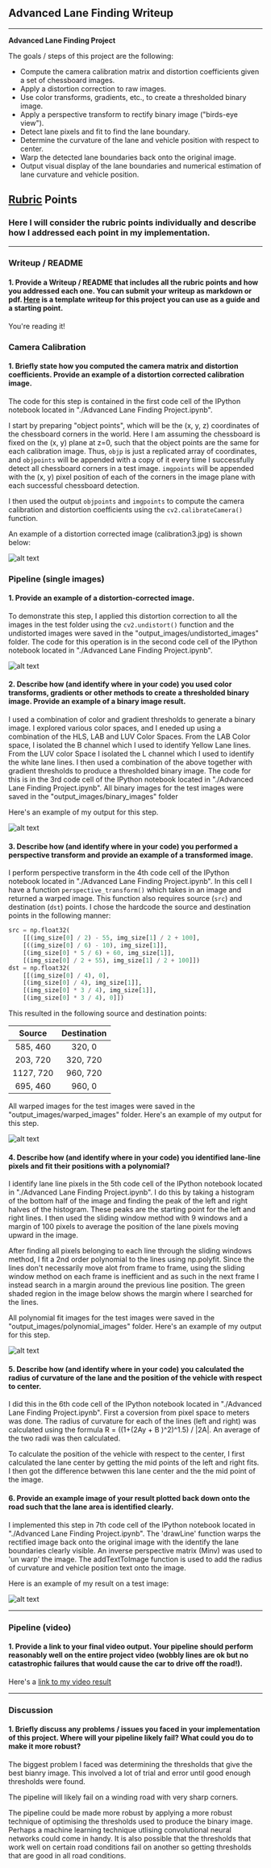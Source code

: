 ## Advanced Lane Finding Writeup 

---

**Advanced Lane Finding Project**

The goals / steps of this project are the following:

* Compute the camera calibration matrix and distortion coefficients given a set of chessboard images.
* Apply a distortion correction to raw images.
* Use color transforms, gradients, etc., to create a thresholded binary image.
* Apply a perspective transform to rectify binary image ("birds-eye view").
* Detect lane pixels and fit to find the lane boundary.
* Determine the curvature of the lane and vehicle position with respect to center.
* Warp the detected lane boundaries back onto the original image.
* Output visual display of the lane boundaries and numerical estimation of lane curvature and vehicle position.

[//]: # (Image References)

[image1]: ./output_images/Undistorted_Calibration_Image.jpg "Undistorted"
[image2]: ./output_images/undistorted_images/undistorted_test1.jpg "Road Transformed"
[image3]: ./output_images/binary_combined_example.jpg "Binary Example"
[image4]: ./output_images/warped_images/test1.jpg "Warped Example"
[image5]: ./output_images/polynomial_images/test5.jpg "Fit Visual"
[image6]: ./output_images/warpedback_images/test1.jpg "Output"
[video1]: ./project_video.mp4 "Video"

## [Rubric](https://review.udacity.com/#!/rubrics/571/view) Points

### Here I will consider the rubric points individually and describe how I addressed each point in my implementation.  

---

### Writeup / README

#### 1. Provide a Writeup / README that includes all the rubric points and how you addressed each one.  You can submit your writeup as markdown or pdf.  [Here](https://github.com/udacity/CarND-Advanced-Lane-Lines/blob/master/writeup_template.md) is a template writeup for this project you can use as a guide and a starting point.  

You're reading it!

### Camera Calibration

#### 1. Briefly state how you computed the camera matrix and distortion coefficients. Provide an example of a distortion corrected calibration image.

The code for this step is contained in the first code cell of the IPython notebook located in "./Advanced Lane Finding Project.ipynb".  

I start by preparing "object points", which will be the (x, y, z) coordinates of the chessboard corners in the world. Here I am assuming the chessboard is fixed on the (x, y) plane at z=0, such that the object points are the same for each calibration image.  Thus, `objp` is just a replicated array of coordinates, and `objpoints` will be appended with a copy of it every time I successfully detect all chessboard corners in a test image.  `imgpoints` will be appended with the (x, y) pixel position of each of the corners in the image plane with each successful chessboard detection.  

I then used the output `objpoints` and `imgpoints` to compute the camera calibration and distortion coefficients using the `cv2.calibrateCamera()` function.  

An example of a distortion corrected image (calibration3.jpg) is shown below:

![alt text][image1]

### Pipeline (single images)

#### 1. Provide an example of a distortion-corrected image.

To demonstrate this step, I applied this distortion correction to all the images in the test folder  using the `cv2.undistort()` function and the undistorted images were saved in the "output_images/undistorted_images" folder. The code for this operation is in the second code cell of the IPython notebook located in "./Advanced Lane Finding Project.ipynb".

![alt text][image2]

#### 2. Describe how (and identify where in your code) you used color transforms, gradients or other methods to create a thresholded binary image.  Provide an example of a binary image result.

I used a combination of color and gradient thresholds to generate a binary image. I explored various color spaces, and I eneded up using a combination of the HLS, LAB and LUV Color Spaces. From the LAB Color space, I isolated the B channel which I used to identify Yellow Lane lines. From the LUV color Space I isolated the L channel which I used to identify the white lane lines. I then used a combination of the above together with gradient thresholds to produce a thresholded binary image. The code for this is in the 3rd code cell of the IPython notebook located in "./Advanced Lane Finding Project.ipynb". All binary images for the test images were saved in the "output_images/binary_images" folder

Here's an example of my output for this step. 

![alt text][image3]

#### 3. Describe how (and identify where in your code) you performed a perspective transform and provide an example of a transformed image.

I perform perspective transform in the 4th code cell of the IPython notebook located in "./Advanced Lane Finding Project.ipynb". In this cell I have a function `perspective_transform()` which takes in an image and returned a warped image. This function also requires source (`src`) and destination (`dst`) points.  I chose the hardcode the source and destination points in the following manner:

```python
src = np.float32(
    [[(img_size[0] / 2) - 55, img_size[1] / 2 + 100],
    [((img_size[0] / 6) - 10), img_size[1]],
    [(img_size[0] * 5 / 6) + 60, img_size[1]],
    [(img_size[0] / 2 + 55), img_size[1] / 2 + 100]])
dst = np.float32(
    [[(img_size[0] / 4), 0],
    [(img_size[0] / 4), img_size[1]],
    [(img_size[0] * 3 / 4), img_size[1]],
    [(img_size[0] * 3 / 4), 0]])
```

This resulted in the following source and destination points:

| Source        | Destination   | 
|:-------------:|:-------------:| 
| 585, 460      | 320, 0        | 
| 203, 720      | 320, 720      |
| 1127, 720     | 960, 720      |
| 695, 460      | 960, 0        |

All warped images for the test images were saved in the "output_images/warped_images" folder.  Here's an example of my output for this step. 

![alt text][image4]

#### 4. Describe how (and identify where in your code) you identified lane-line pixels and fit their positions with a polynomial?

I identify lane line pixels in the 5th code cell of the IPython notebook located in "./Advanced Lane Finding Project.ipynb". I do this by taking a histogram of the bottom half of the image and finding the peak of the left and right halves of the histogram. These peaks are the starting point for the left and right lines. I then used the sliding window method with 9 windows and a margin of 100 pixels to average the position of the lane pixels moving upward in the image.

After finding all pixels belonging to each line through the sliding windows method, I fit a 2nd order polynomial to the lines using np.polyfit. Since the lines don't necessarily move alot from frame to frame, using the sliding window method on each frame is inefficient and as such in the next frame I instead search in a margin around the previous line position. The green shaded region in the image below shows the margin where I searched for the lines.

All polynomial fit images for the test images were saved in the "output_images/polynomial_images" folder. Here's an example of my output for this step.

![alt text][image5]

#### 5. Describe how (and identify where in your code) you calculated the radius of curvature of the lane and the position of the vehicle with respect to center.

I did this in the 6th code cell of the IPython notebook located in "./Advanced Lane Finding Project.ipynb". First a coversion from pixel space to meters was done. The radius of curvature for each of the lines (left and right) was calculated using the formula R = ((1+(2Ay + B )^2)^1.5) / |2A|. An average of the two radii was then calculated.

To calculate the position of the vehicle with respect to the center, I first calculated the lane center by getting the mid points of the left and right fits. I then got the difference betwwen this lane center and the the mid point of the image. 

#### 6. Provide an example image of your result plotted back down onto the road such that the lane area is identified clearly.

I implemented this step in 7th code cell of the IPython notebook located in "./Advanced Lane Finding Project.ipynb". The 'drawLine' function warps the rectified image back onto the original image with the identify the lane boundaries clearly visible. An inverse perspective matrix (Minv) was used to 'un warp' the image. The addTextToImage function is used to add the radius of curvature and vehicle position text onto the image.

Here is an example of my result on a test image:

![alt text][image6]

---

### Pipeline (video)

#### 1. Provide a link to your final video output.  Your pipeline should perform reasonably well on the entire project video (wobbly lines are ok but no catastrophic failures that would cause the car to drive off the road!).

Here's a [link to my video result](.output_video/project_video.mp4)

---

### Discussion

#### 1. Briefly discuss any problems / issues you faced in your implementation of this project.  Where will your pipeline likely fail?  What could you do to make it more robust?

The biggest problem I faced was determining the thresholds that give the best bianry image. This involved a lot of trial and error until good enough thresholds were found.

The pipeline will likely fail on a winding road with very sharp corners.

The pipeline could be made more robust by applying a more robust technique of optimising the thresholds used to produce the binary image. Perhaps a machine learning technique utlising convolutional neural networks could come in handy.
It is also possible that the thresholds that work well on certain road conditions fail on another so getting thresholds that are  good in all road conditions.
  
